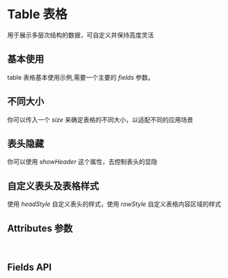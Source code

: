 <!--
 * @Author: Yun 912453237@qq.com
 * @Date: 2022-08-06 15:46:49
 * @LastEditors: Yun 912453237@qq.com
 * @LastEditTime: 2022-08-06 21:37:44
 * @FilePath: \vuepress-learn-jsf:\test-baseui\packages\table\doc\doc.md
 * @Description: 
 * 
 * Copyright (c) 2022 by Yun 912453237@qq.com, All Rights Reserved. 
-->
<script setup>
import demo1 from './demo1.vue'
import demo2 from './demo2.vue'
import demo3 from './demo3.vue'
import demo4 from './demo4.vue'
import Attributes from './Attributes.vue'
import Fileds from './fileds.vue'
</script>

# Table 表格

 用于展示多层次结构的数据，可自定义并保持高度灵活

## 基本使用

 table 表格基本使用示例,需要一个主要的 _fields_ 参数。

<preview-box>
  <demo1/>
<preview :isShow="false" comName="table" demoName="demo1"/>

</preview-box>

## 不同大小

 你可以传入一个 _size_ 来确定表格的不同大小，以适配不同的应用场景

<preview-box>
  <demo2/>
<preview :isShow="false" comName="table" demoName="demo2"/>

</preview-box>


## 表头隐藏
 你可以使用 _showHeader_ 这个属性，去控制表头的显隐
 <preview-box>
 <demo3 />
 <preview :isShow="false"  comName='table' demoName='demo3' />
 </preview-box>

## 自定义表头及表格样式

 使用 _headStyle_ 自定义表头的样式，使用 _rowStyle_ 自定义表格内容区域的样式

<preview-box>
  <demo4/>
<preview :isShow="false" comName="table" demoName="demo4"/>
</preview-box>

## Attributes 参数

<Attributes/>
<br/>

## Fields API

<Fileds/>
<br/>
